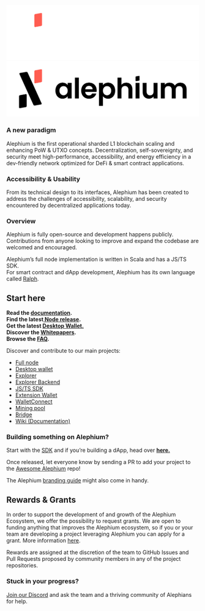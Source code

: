 ![Alephium Logo](https://raw.githubusercontent.com/alephium/alephium-brand-guide/master/logos/light/Logo-Horizontal-Light.png#gh-dark-mode-only) ![Alephium Logo](https://raw.githubusercontent.com/alephium/alephium-brand-guide/master/logos/dark/Logo-Horizontal-Dark.png#gh-light-mode-only)

### A new paradigm

Alephium is the first operational sharded L1 blockchain scaling and enhancing PoW & UTXO concepts. Decentralization, self-sovereignty, and security meet high-performance, accessibility, and energy efficiency in a dev-friendly network optimized for DeFi & smart contract applications.

### Accessibility & Usability

From its technical design to its interfaces, Alephium has been created to address the challenges of accessibility, scalability, and security encountered by decentralized applications today.

### Overview

Alephium is fully open-source and development happens publicly. Contributions from anyone looking to improve and expand the codebase are welcomed and encouraged. 

Alephium’s full node implementation is written in Scala and has a JS/TS SDK.  \
For smart contract and dApp development, Alephium has its own language called [Ralph](https://wiki.alephium.org/ralph/built-in-functions).

## Start here

**Read the [documentation](https://wiki.alephium.org).  \
Find the latest[ Node release](https://github.com/alephium/alephium/releases/latest/).  \
Get the latest [Desktop Wallet.](https://github.com/alephium/desktop-wallet/releases/latest/) \
Discover the [Whitepapers](https://github.com/alephium/white-paper). \
Browse the [FAQ](https://wiki.alephium.org/frequently-asked-questions).**

Discover and contribute to our main projects:

* [Full node](https://github.com/alephium/alephium)
* [Desktop wallet](https://github.com/alephium/desktop-wallet)
* [Explorer](https://github.com/alephium/explorer)
* [Explorer Backend](https://github.com/alephium/explorer-backend)
* [JS/TS SDK](https://github.com/alephium/alephium-web3)
* [Extension Wallet](https://github.com/alephium/extension-wallet)
* [WalletConnect](https://github.com/alephium/walletconnect)
* [Mining pool](https://github.com/alephium/mining-pool)
* [Bridge](https://github.com/alephium/wormhole-fork)
* [Wiki (Documentation)](https://github.com/alephium/wiki)

### Building something on Alephium?

Start with the [SDK](https://github.com/alephium-web3/alephium-web3) and if you’re building a dApp, head over **[here. ](https://wiki.alephium.org/dapps/Getting-Started)**

Once released, let everyone know by sending a PR to add your project to the [Awesome Alephium](https://github.com/alephium/awesome-alephium) repo!

The Alephium [branding guide](https://github.com/alephium/alephium-brand-guide) might also come in handy.

## Rewards & Grants

In order to support the development of and growth of the Alephium Ecosystem, we offer the possibility to request grants. We are open to funding anything that improves the Alephium ecosystem, so if you or your team are developing a project leveraging Alephium you can apply for a grant. More information [here](https://github.com/alephium/community/blob/master/Grant%26RewardProgram.md).

Rewards are assigned at the discretion of the team to GitHub Issues and Pull Requests proposed by community members in any of the project repositories. 

### Stuck in your progress?

[Join our Discord](https://discord.gg/JErgRBfRSB) and ask the team and a thriving community of Alephians for help.
